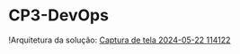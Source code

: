 # CP3-DevOps

!Arquitetura da solução:
[Captura de tela 2024-05-22 114122](https://github.com/PauloLuchini/CP3-DevOps/assets/126570230/8297c793-ccdf-4438-947d-ad9c0432a479)
